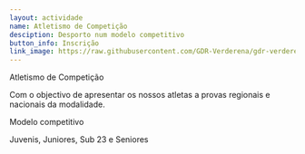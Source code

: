 ```yaml
---
layout: actividade
name: Atletismo de Competição
desciption: Desporto num modelo competitivo 
button_info: Inscrição
link_image: https://raw.githubusercontent.com/GDR-Verderena/gdr-verderena.github.io/master/assets/img/more-service-3.jpg
---
```



Atletismo de Competição

Com o objectivo de apresentar os nossos atletas a provas regionais e nacionais da modalidade.

Modelo competitivo

Juvenis, Juniores, Sub 23 e Seniores
